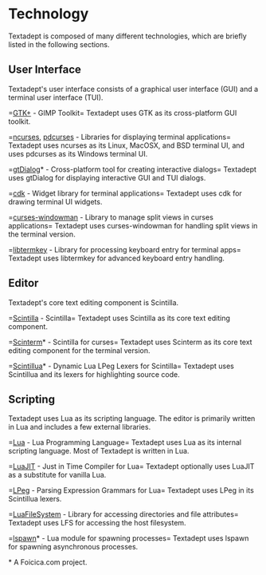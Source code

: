 # Technology

Textadept is composed of many different technologies, which are briefly listed
in the following sections.

## User Interface

Textadept's user interface consists of a graphical user interface (GUI) and a
terminal user interface (TUI).

=[GTK+][] - GIMP Toolkit=
    Textadept uses GTK as its cross-platform GUI toolkit.

=[ncurses][], [pdcurses][] - Libraries for displaying terminal applications=
    Textadept uses ncurses as its Linux, MacOSX, and BSD terminal UI, and uses
    pdcurses as its Windows terminal UI.

=[gtDialog][]\* - Cross-platform tool for creating interactive dialogs=
    Textadept uses gtDialog for displaying interactive GUI and TUI dialogs.

=[cdk][] - Widget library for terminal applications=
    Textadept uses cdk for drawing terminal UI widgets.

=[curses-windowman][] - Library to manage split views in curses applications=
    Textadept uses curses-windowman for handling split views in the terminal
    version.

=[libtermkey][] - Library for processing keyboard entry for terminal apps=
    Textadept uses libtermkey for advanced keyboard entry handling.

## Editor

Textadept's core text editing component is Scintilla.

=[Scintilla][] - Scintilla=
    Textadept uses Scintilla as its core text editing component.

=[Scinterm][]\* - Scintilla for curses=
    Textadept uses Scinterm as its core text editing component for the terminal
    version.

=[Scintillua][]\* - Dynamic Lua LPeg Lexers for Scintilla=
    Textadept uses Scintillua and its lexers for highlighting source code.

## Scripting

Textadept uses Lua as its scripting language. The editor is primarily written in
Lua and includes a few external libraries.

=[Lua][] - Lua Programming Language=
    Textadept uses Lua as its internal scripting language. Most of Textadept is
    written in Lua.

=[LuaJIT][] - Just in Time Compiler for Lua=
    Textadept optionally uses LuaJIT as a substitute for vanilla Lua.

=[LPeg][] - Parsing Expression Grammars for Lua=
    Textadept uses LPeg in its Scintillua lexers.

=[LuaFileSystem][] - Library for accessing directories and file attributes=
    Textadept uses LFS for accessing the host filesystem.

=[lspawn][]\* - Lua module for spawning processes=
    Textadept uses lspawn for spawning asynchronous processes.

\* A Foicica.com project.

[GTK+]: http://www.gtk.org
[Scintilla]: http://scintilla.org
[Lua]: http://www.lua.org
[LuaJIT]: http://luajit.org
[Scintillua]: http://foicica.com/scintillua
[Scinterm]: http://foicica.com/scinterm
[LPeg]: http://www.inf.puc-rio.br/~roberto/lpeg/lpeg.html
[LuaFileSystem]: http://keplerproject.github.io/luafilesystem/
[lspawn]: http://foicica.com/hg/lspawn
[gtDialog]: http://foicica.com/gtdialog/
[curses-windowman]: https://bitbucket.org/jugglerchris/curses-windowman
[ncurses]: http://invisible-island.net/ncurses/
[pdcurses]: http://pdcurses.sourceforge.net/
[cdk]: http://invisible-island.net/cdk/
[libtermkey]: http://www.leonerd.org.uk/code/libtermkey/
